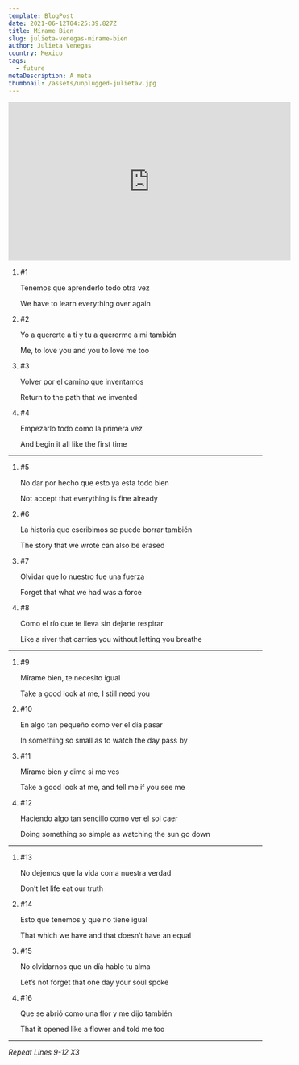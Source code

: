 ```yaml
---
template: BlogPost
date: 2021-06-12T04:25:39.827Z
title: Mírame Bien
slug: julieta-venegas-mirame-bien
author: Julieta Venegas
country: Mexico
tags:
  - future
metaDescription: A meta
thumbnail: /assets/unplugged-julietav.jpg
---
```

<iframe width="560" height="315" src="https://www.youtube.com/embed/tC_p0KJCNow" frameborder="0" allow="accelerometer; autoplay; encrypted-media; gyroscope; picture-in-picture" allowfullscreen></iframe>

1. \#1

   Tenemos que aprenderlo todo otra vez

   We have to learn everything over again
2. \#2

   Yo a quererte a ti y tu a quererme a mi también

   Me, to love you and you to love me too
3. \#3

   Volver por el camino que inventamos

   Return to the path that we invented
4. \#4

   Empezarlo todo como la primera vez

   And begin it all like the first time

- - -

1. \#5

   No dar por hecho que esto ya esta todo bien

   Not accept that everything is fine already
2. \#6

   La historia que escribimos se puede borrar también

   The story that we wrote can also be erased
3. \#7

   Olvidar que lo nuestro fue una fuerza

   Forget that what we had was a force
4. \#8

   Como el río que te lleva sin dejarte respirar

   Like a river that carries you without letting you breathe

- - -

1. \#9

   Mírame bien, te necesito igual

   Take a good look at me, I still need you
2. \#10

   En algo tan pequeño como ver el día pasar

   In something so small as to watch the day pass by
3. \#11

   Mírame bien y dime si me ves

   Take a good look at me, and tell me if you see me
4. \#12

   Haciendo algo tan sencillo como ver el sol caer

   Doing something so simple as watching the sun go down

- - -

1. \#13

   No dejemos que la vida coma nuestra verdad

   Don’t let life eat our truth
2. \#14

   Esto que tenemos y que no tiene igual

   That which we have and that doesn’t have an equal
3. \#15

   No olvidarnos que un día hablo tu alma

   Let’s not forget that one day your soul spoke
4. \#16

   Que se abrió como una flor y me dijo también

   That it opened like a flower and told me too

- - -

*Repeat Lines 9-12 X3*